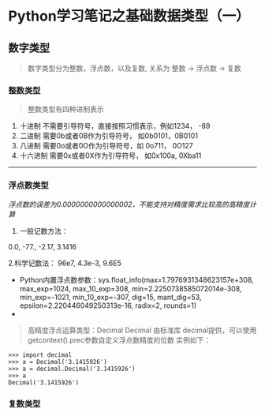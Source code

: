 # Python学习笔记之基础数据类型（一）
## 数字类型
> 数字类型分为整数，浮点数，以及复数, 关系为 整数 -> 浮点数 -> 复数
### 整数类型
> 整数类型有四种进制表示
1. 十进制  不需要引导符号，直接按照习惯表示，例如1234， -89
2. 二进制  需要0b或者0B作为引导符号， 如0b0101，0B0101
3. 八进制 需要0o或者0O作为引导符号，如 0o711， 0O127
4. 十六进制 需要0x或者0X作为引导符号， 如0x100a, 0Xba11
***
### 浮点数类型
*浮点数的误差为0.0000000000000002，不能支持对精度需求比较高的高精度计算*
1. 一般记数方法：

0.0, -77., -2.17, 3.1416

2.科学记数法：
96e7, 4.3e-3, 9.6E5
* Python内置浮点数参数：sys.float_info(max=1.7976931348623157e+308, max_exp=1024, max_10_exp=308, min=2.2250738585072014e-308, min_exp=-1021, min_10_exp=-307, dig=15, mant_dig=53, epsilon=2.220446049250313e-16, radix=2, rounds=1)
*
> 高精度浮点运算类型：Decimal
> Decimal 由标准库 decimal提供，可以使用getcontext().prec参数自定义浮点数精度的位数
实例如下：
```
>>> import decimal
>>> a = Decimal('3.1415926')
>>> a = decimal.Decimal('3.1415926')
>>> a
Decimal('3.1415926')
```

### 复数类型
